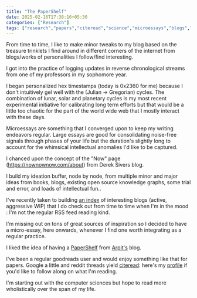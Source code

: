 ```yaml
---
title: "The PaperShelf"
date: 2025-02-16T17:38:16+05:30
categories: ["Research"]
tags: ["research","papers","citeread","science","microessays","blogs","works","journals","time","practice","reading"]
---
```


From time to time, I like to make minor tweaks to my blog based on the treasure trinklets I find around in different corners of the internet from blogs/works of personalities I follow/find interesting.  

I got into the practice of logging updates in reverse chronological streams from one of my professors in my sophomore year.  

I began personalized hex timestamps (today is 0x2360 for me) because I don't intuitively gel well with the (Julian -> Gregorian) cycles. The combination of lunar, solar and planetary cycles is my most recent experimental initiative for calibrating long term efforts but that would be a little too chaotic for the part of the world wide web that I mostly interact with these days.  

Microessays are something that I converged upon to keep my writing endeavors regular. Large essays are good for consolidating noise-free signals through phases of your life but the duration's slightly long to account for the whimsical intellectual anomalies I'd like to be captured.  

I chanced upon the concept of the "Now" page (https://nownownow.com/about)  from Derek Sivers blog.  

I build my ideation buffer, node by node, from multiple minor and major ideas from books, blogs, existing open source knowledge graphs, some trial and error, and loads of intellectual fun..  

I've recently taken to building [an index](https://buffer.thebitmage.com/sitemap?stack=%2F20250101161813-resumes.html) of interesting blogs (active, aggressive WIP) that I do check out from time to time when I'm in the mood : I'm not the regular RSS feed reading kind.  

I'm missing out on tons of great sources of inspiration so I decided to have a micro-essay, here onwards, whenever I find one worth integrating as a regular practice.  

I liked the idea of having a [PaperShelf](https://arpitbhayani.me/papershelf) from [Arpit's](https://arpitbhayani.me/papershelf) blog.  

I've been a regular goodreads user and would enjoy something like that for papers. Google a little and reddit threads yield [citeread](https://citeread.com): here's my [profile](https://citeread.com/users/67b183a15a18eae4d6084ee7) if you'd like to follow along on what I'm reading.  

I'm starting out with the computer sciences but hope to read more wholistically over the span of my life.  

